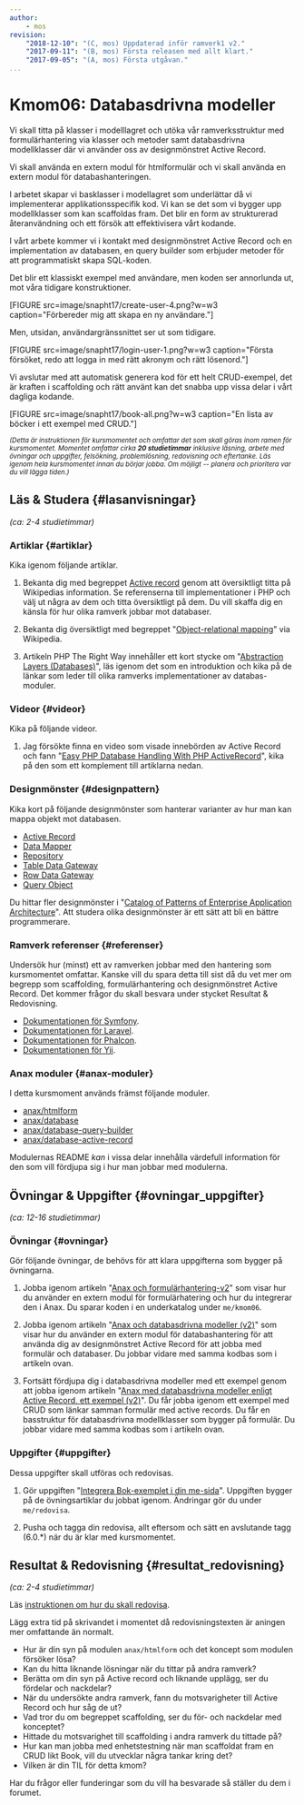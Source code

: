 ```yaml
---
author:
    - mos
revision:
    "2018-12-10": "(C, mos) Uppdaterad inför ramverk1 v2."
    "2017-09-11": "(B, mos) Första releasen med allt klart."
    "2017-09-05": "(A, mos) Första utgåvan."
...
```

Kmom06: Databasdrivna modeller
==================================

Vi skall titta på klasser i modelllagret och utöka vår ramverksstruktur med formulärhantering via klasser och metoder samt databasdrivna modellklasser där vi använder oss av designmönstret Active Record.

Vi skall använda en extern modul för htmlformulär och vi skall använda en extern modul för databashanteringen.

I arbetet skapar vi basklasser i modellagret som underlättar då vi implementerar applikationsspecifik kod. Vi kan se det som vi bygger upp modellklasser som kan scaffoldas fram. Det blir en form av strukturerad återanvändning och ett försök att effektivisera vårt kodande.

I vårt arbete kommer vi i kontakt med designmönstret Active Record och en implementation av databasen, en query builder som erbjuder metoder för att programmatiskt skapa SQL-koden.

<!--more-->

Det blir ett klassiskt exempel med användare, men koden ser annorlunda ut, mot våra tidigare konstruktioner.

[FIGURE src=image/snapht17/create-user-4.png?w=w3 caption="Förbereder mig att skapa en ny användare."]

Men, utsidan, användargränssnittet ser ut som tidigare.

[FIGURE src=image/snapht17/login-user-1.png?w=w3 caption="Första försöket, redo att logga in med rätt akronym och rätt lösenord."]

Vi avslutar med att automatisk generera kod för ett helt CRUD-exempel, det är kraften i scaffolding och rätt använt kan det snabba upp vissa delar i vårt dagliga kodande.

[FIGURE src=image/snapht17/book-all.png?w=w3 caption="En lista av böcker i ett exempel med CRUD."]

<small><i>(Detta är instruktionen för kursmomentet och omfattar det som skall göras inom ramen för kursmomentet. Momentet omfattar cirka **20 studietimmar** inklusive läsning, arbete med övningar och uppgifter, felsökning, problemlösning, redovisning och eftertanke. Läs igenom hela kursmomentet innan du börjar jobba. Om möjligt -- planera och prioritera var du vill lägga tiden.)</i></small>



Läs & Studera  {#lasanvisningar}
---------------------------------

*(ca: 2-4 studietimmar)*



### Artiklar {#artiklar}

Kika igenom följande artiklar.

1. Bekanta dig med begreppet [Active record](https://en.wikipedia.org/wiki/Active_record_pattern) genom att översiktligt titta på Wikipedias information. Se referenserna till implementationer i PHP och välj ut några av dem och titta översiktligt på dem. Du vill skaffa dig en känsla för hur olika ramverk jobbar mot databaser.

1. Bekanta dig översiktligt med begreppet "[Object-relational mapping](https://en.wikipedia.org/wiki/Object-relational_mapping)" via Wikipedia. 

1. Artikeln PHP The Right Way innehåller ett kort stycke om "[Abstraction Layers (Databases)](http://www.phptherightway.com/#databases_abstraction_layers)", läs igenom det som en introduktion och kika på de länkar som leder till olika ramverks implementationer av databas-moduler.



### Videor {#videor}

Kika på följande videor.

1. Jag försökte finna en video som visade innebörden av Active Record och fann "[Easy PHP Database Handling With PHP ActiveRecord](https://www.youtube.com/watch?v=9Oau7fLiq7Y)", kika på den som ett komplement till artiklarna nedan.



### Designmönster {#designpattern}

Kika kort på följande designmönster som hanterar varianter av hur man kan mappa objekt mot databasen.

* [Active Record](https://www.martinfowler.com/eaaCatalog/activeRecord.html)
* [Data Mapper](https://martinfowler.com/eaaCatalog/dataMapper.html)
* [Repository](https://martinfowler.com/eaaCatalog/repository.html)
* [Table Data Gateway](https://martinfowler.com/eaaCatalog/tableDataGateway.html)
* [Row Data Gateway](https://martinfowler.com/eaaCatalog/rowDataGateway.html)
* [Query Object](https://martinfowler.com/eaaCatalog/queryObject.html)

Du hittar fler designmönster i "[Catalog of Patterns of Enterprise Application Architecture](https://martinfowler.com/eaaCatalog/index.html)". Att studera olika designmönster är ett sätt att bli en bättre programmerare.



### Ramverk referenser {#referenser}

Undersök hur (minst) ett av ramverken jobbar med den hantering som kursmomentet omfattar. Kanske vill du spara detta till sist då du vet mer om begrepp som scaffolding, formulärhantering och designmönstret Active Record. Det kommer frågor du skall besvara under stycket Resultat & Redovisning.

* [Dokumentationen för Symfony](https://symfony.com/doc/current/).
* [Dokumentationen för Laravel](https://laravel.com/docs/5.7).
* [Dokumentationen för Phalcon](https://docs.phalconphp.com/en/).
* [Dokumentationen för Yii](https://www.yiiframework.com/doc/guide/2.0/en).



### Anax moduler {#anax-moduler}

I detta kursmoment används främst följande moduler.

* [anax/htmlform](https://github.com/canax/htmlform)
* [anax/database](https://github.com/canax/database)
* [anax/database-query-builder](https://github.com/canax/database-query-builder)
* [anax/database-active-record](https://github.com/canax/database-active-record)

Modulernas README _kan_ i vissa delar innehålla värdefull information för den som vill fördjupa sig i hur man jobbar med modulerna.



Övningar & Uppgifter  {#ovningar_uppgifter}
-------------------------------------------

*(ca: 12-16 studietimmar)*



### Övningar {#ovningar}

Gör följande övningar, de behövs för att klara uppgifterna som bygger på övningarna.

1. Jobba igenom artikeln "[Anax och formulärhantering-v2](kunskap/anax-och-formularhantering-v2)" som visar hur du använder en extern modul för formulärhatering och hur du integrerar den i Anax. Du sparar koden i en underkatalog under `me/kmom06`.

1. Jobba igenom artikeln "[Anax och databasdrivna modeller (v2)](kunskap/anax-och-databasdrivna-modeller-v2)" som visar hur du använder en extern modul för databashantering för att använda dig av designmönstret Active Record för att jobba med formulär och databaser. Du jobbar vidare med samma kodbas som i artikeln ovan.

1. Fortsätt fördjupa dig i databasdrivna modeller med ett exempel genom att jobba igenom artikeln "[Anax med databasdrivna modeller enligt Active Record, ett exempel (v2)](kunskap/anax-med-databasdrivna-modeller-enligt-active-record-ett-exempel-v2)". Du får jobba igenom ett exempel med CRUD som länkar samman formulär med active records. Du får en basstruktur för databasdrivna modellklasser som bygger på formulär. Du jobbar vidare med samma kodbas som i artikeln ovan.



### Uppgifter {#uppgifter}

Dessa uppgifter skall utföras och redovisas.

1. Gör uppgiften "[Integrera Bok-exemplet i din me-sida](uppgift/integrera-bok-exempel-i-din-me-sida)". Uppgiften bygger på de övningsartiklar du jobbat igenom. Ändringar gör du under `me/redovisa`.

1. Pusha och tagga din redovisa, allt eftersom och sätt en avslutande tagg (6.0.\*) när du är klar med kursmomentet.

<!--
1. Gör uppgiften "[Kommentarssystem med användare](uppgift/kommentarssystem-med-anvandare)". Bygg vidare på ditt kommentarssystem och se till att integrera med användare. Spara koden under `me/anax`.
-->

<!--
1. Skriv gruppvis en artikel om ["Active record"](uppgift/skriv-artikel-om-active-record) (eller ORM, bra eller dåligt). Spara artikeln i din me-sida.
-->



Resultat & Redovisning  {#resultat_redovisning}
-----------------------------------------------

*(ca: 2-4 studietimmar)*

Läs [instruktionen om hur du skall redovisa](./../redovisa).

Lägg extra tid på skrivandet i momentet då redovisningstexten är aningen mer omfattande än normalt.

* Hur är din syn på modulen `anax/htmlform` och det koncept som modulen försöker lösa?
* Kan du hitta liknande lösningar när du tittar på andra ramverk?
* Berätta om din syn på Active record och liknande upplägg, ser du fördelar och nackdelar?
* När du undersökte andra ramverk, fann du motsvarigheter till Active Record och hur såg de ut?
* Vad tror du om begreppet scaffolding, ser du för- och nackdelar med konceptet?
* Hittade du motsvarighet till scaffolding i andra ramverk du tittade på?
* Hur kan man jobba med enhetstestning när man scaffoldat fram en CRUD likt Book, vill du utvecklar några tankar kring det?
* Vilken är din TIL för detta kmom?

Har du frågor eller funderingar som du vill ha besvarade så ställer du dem i forumet.

